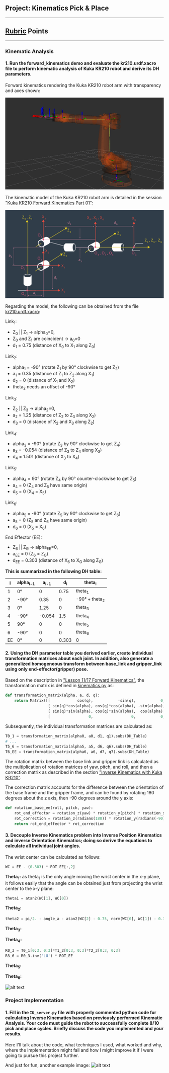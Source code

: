 ## Project: Kinematics Pick & Place

---

[//]: # (Image References)

[rviz_screenshot]: ./misc_images/rviz_screenshot_1.png
[DH_model]: ./misc_images/DH_model.png
[image2]: ./misc_images/misc3.png
[image3]: ./misc_images/misc2.png

## [Rubric](https://review.udacity.com/#!/rubrics/972/view) Points

---

### Kinematic Analysis
#### 1. Run the forward_kinematics demo and evaluate the kr210.urdf.xacro file to perform kinematic analysis of Kuka KR210 robot and derive its DH parameters.

Forward kinematics rendering the Kuka KR210 robot arm with transparency and axes shown:

![Kuka KR210 robot arm][rviz_screenshot]

The kinematic model of the Kuka KR210 robot arm is detailed in the session ["Kuka KR210 Forward Kinematics Part 01"](https://classroom.udacity.com/nanodegrees/nd209/parts/c199593e-1e9a-4830-8e29-2c86f70f489e/modules/8855de3f-2897-46c3-a805-628b5ecf045b/lessons/91d017b1-4493-4522-ad52-04a74a01094c/concepts/398f60b1-b112-41ec-b8bc-59e95a2cec70):

![DH model][DH_model]

Regarding the model, the following can be obtained from the file [kr210.urdf.xacro](./kuka_arm/urdf/kr210.urdf.xacro):

Link<sub>1</sub>:
* Z<sub>0</sub> || Z<sub>1</sub> &rarr; alpha<sub>0</sub>=0,
* Z<sub>0</sub> and Z<sub>1</sub> are coincident &rarr; a<sub>0</sub>=0
* d<sub>1</sub> = 0.75 (distance of X<sub>0</sub> to X<sub>1</sub> along Z<sub>0</sub>)

Link<sub>2</sub>:
* alpha<sub>1</sub> = -90&deg; (rotate Z<sub>1</sub> by 90&deg; clockwise to get Z<sub>2</sub>)
* a<sub>1</sub> = 0.35 (distance of Z<sub>1</sub> to Z<sub>2</sub> along X<sub>1</sub>)
* d<sub>2</sub> = 0 (distance of X<sub>1</sub> and X<sub>2</sub>)
* theta<sub>2</sub> needs an offset of -90&deg;

Link<sub>3</sub>:
* Z<sub>2</sub> || Z<sub>3</sub> &rarr; alpha<sub>2</sub>=0,
* a<sub>2</sub> = 1.25 (distance of Z<sub>2</sub> to Z<sub>3</sub> along X<sub>2</sub>)
* d<sub>3</sub> = 0 (distance of X<sub>2</sub> and X<sub>3</sub> along Z<sub>2</sub>)

Link<sub>4</sub>:
* alpha<sub>3</sub> = -90&deg; (rotate Z<sub>3</sub> by 90&deg; clockwise to get Z<sub>4</sub>)
* a<sub>3</sub> = -0.054 (distance of Z<sub>3</sub> to Z<sub>4</sub> along X<sub>3</sub>)
* d<sub>4</sub> = 1.501 (distance of X<sub>3</sub> to X<sub>4</sub>)

Link<sub>5</sub>:
* alpha<sub>4</sub> = 90&deg; (rotate Z<sub>4</sub> by 90&deg; counter-clockwise to get Z<sub>5</sub>)
* a<sub>4</sub> = 0 (Z<sub>4</sub> and Z<sub>5</sub> have same origin)
* d<sub>5</sub> = 0 (X<sub>4</sub> = X<sub>5</sub>)

Link<sub>6</sub>:
* alpha<sub>5</sub> = -90&deg; (rotate Z<sub>5</sub> by 90&deg; clockwise to get Z<sub>6</sub>)
* a<sub>5</sub> = 0 (Z<sub>5</sub> and Z<sub>6</sub> have same origin)
* d<sub>6</sub> = 0 (X<sub>5</sub> = X<sub>6</sub>)

End Effector (EE):
* Z<sub>6</sub> || Z<sub>G</sub> &rarr; alpha<sub>EE</sub>=0,
* a<sub>EE</sub> = 0 (Z<sub>6</sub> = Z<sub>G</sub>)
* d<sub>EE</sub> =  0.303 (distance of X<sub>6</sub> to X<sub>G</sub> along Z<sub>G</sub>)


**This is summarized in the following DH table:**

i | alpha<sub>i-1</sub> | a<sub>i-1</sub> | d<sub>i</sub> | theta<sub>i</sub>
--- | --- | --- | --- | ---
1 | 0&deg; | 0 | 0.75 | theta<sub>1</sub>
2 | -90&deg; | 0.35 | 0 | -90&deg; + theta<sub>2</sub>
3 | 0&deg; | 1.25 | 0 | theta<sub>3</sub>
4 | -90&deg; | -0.054 | 1.5 | theta<sub>4</sub>
5 | 90&deg; | 0 | 0 | theta<sub>5</sub>
6 | -90&deg; | 0 | 0 | theta<sub>6</sub>
EE | 0&deg; | 0 | 0.303 | 0

#### 2. Using the DH parameter table you derived earlier, create individual transformation matrices about each joint. In addition, also generate a generalized homogeneous transform between base_link and gripper_link using only end-effector(gripper) pose.

Based on the description in ["Lesson 11/17 Forward Kinematics"](https://classroom.udacity.com/nanodegrees/nd209/parts/c199593e-1e9a-4830-8e29-2c86f70f489e/modules/8855de3f-2897-46c3-a805-628b5ecf045b/lessons/87c52cd9-09ba-4414-bc30-24ae18277d24/concepts/c0837700-3de6-4c41-8a5d-1e25936e0cdb), the transformation matrix is defined in [kinematics.py](./kuka_arm/scripts/kinematics.py#L29) as:

```python
def transformation_matrix(alpha, a, d, q):
    return Matrix([[            cos(q),           -sin(q),           0,             a],
                   [ sin(q)*cos(alpha), cos(q)*cos(alpha), -sin(alpha), -sin(alpha)*d],
                   [ sin(q)*sin(alpha), cos(q)*sin(alpha),  cos(alpha),  cos(alpha)*d],
                   [                 0,                 0,           0,             1]])
```

Subsequently, the individual transformation matrices are calculated as:

```python
T0_1 = transformation_matrix(alpha0, a0, d1, q1).subs(DH_Table)
# ...
T5_6 = transformation_matrix(alpha5, a5, d6, q6).subs(DH_Table)
T6_EE = transformation_matrix(alpha6, a6, d7, q7).subs(DH_Table)
```

The rotation matrix between the base link and gripper link is calculated as the multiplication of rotation matrices of yaw, pitch, and roll, and then a correction matrix as described in the section ["Inverse Kinematics with Kuka KR210"](https://classroom.udacity.com/nanodegrees/nd209/parts/c199593e-1e9a-4830-8e29-2c86f70f489e/modules/8855de3f-2897-46c3-a805-628b5ecf045b/lessons/91d017b1-4493-4522-ad52-04a74a01094c/concepts/a1abb738-84ee-48b1-82d7-ace881b5aec0).

The correction matrix accounts for the difference between the orientation of the base frame and the gripper frame, and can be found by rotating 180 degrees about the z axis, then -90 degrees around the y axis:

```python
def rotation_base_ee(roll, pitch, yaw):
    rot_end_effector = rotation_z(yaw) * rotation_y(pitch) * rotation_x(roll)
    rot_correction = rotation_z(radians(180)) * rotation_y(radians(-90))
    return rot_end_effector * rot_correction
```

#### 3. Decouple Inverse Kinematics problem into Inverse Position Kinematics and inverse Orientation Kinematics; doing so derive the equations to calculate all individual joint angles.

The wrist center can be calculated as follows:

```python
WC = EE - (0.303) * ROT_EE[:,2]
```

**Theta<sub>1</sub>:** as theta<sub>1</sub> is the only angle moving the wrist center in the x-y plane, it follows easily that the angle can be obtained just from projecting the wrist center to the x-y plane:

```python
theta1 = atan2(WC[1], WC[0])
```

**Theta<sub>2</sub>:**

```python
theta2 = pi/2. - angle_a - atan2(WC[2] - 0.75, norm(WC[0], WC[1]) - 0.35)
```

**Theta<sub>3</sub>:**

**Theta<sub>4</sub>:**

```python
R0_3 = T0_1[0:3, 0:3]*T1_2[0:3, 0:3]*T2_3[0:3, 0:3]
R3_6 = R0_3.inv('LU') * ROT_EE
```




**Theta<sub>5</sub>:**

**Theta<sub>6</sub>:**


![alt text][image2]

### Project Implementation

#### 1. Fill in the `IK_server.py` file with properly commented python code for calculating Inverse Kinematics based on previously performed Kinematic Analysis. Your code must guide the robot to successfully complete 8/10 pick and place cycles. Briefly discuss the code you implemented and your results.


Here I'll talk about the code, what techniques I used, what worked and why, where the implementation might fail and how I might improve it if I were going to pursue this project further.  


And just for fun, another example image:
![alt text][image3]
